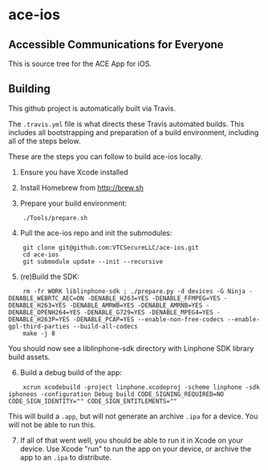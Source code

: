 # ace-ios

## Accessible Communications for Everyone

This is source tree for the ACE App for iOS.

## Building

This github project is automatically built via Travis.

The `.travis.yml` file is what directs these Travis automated builds. This includes all bootstrapping and preparation of a build environment, including all of the steps below.

These are the steps you can follow to build ace-ios locally.

1. Ensure you have Xcode installed

2. Install Homebrew from http://brew.sh

3. Prepare your build environment:

```
    ./Tools/prepare.sh
```
    
4. Pull the ace-ios repo and init the submodules:
    
```
    git clone git@github.com:VTCSecureLLC/ace-ios.git
    cd ace-ios
    git submodule update --init --recursive
```


5. (re)Build the SDK:
    
```
    rm -fr WORK liblinphone-sdk ; ./prepare.py -d devices -G Ninja -DENABLE_WEBRTC_AEC=ON -DENABLE_H263=YES -DENABLE_FFMPEG=YES -DENABLE_H263=YES -DENABLE_AMRWB=YES -DENABLE_AMRNB=YES -DENABLE_OPENH264=YES -DENABLE_G729=YES -DENABLE_MPEG4=YES -DENABLE_H263P=YES -DENABLE_PCAP=YES --enable-non-free-codecs --enable-gpl-third-parties --build-all-codecs
    make -j 8
```

You should now see a liblinphone-sdk directory with Linphone SDK library build assets.

6. Build a debug build of the app:
    
```
    xcrun xcodebuild -project linphone.xcodeproj -scheme linphone -sdk iphoneos -configuration Debug build CODE_SIGNING_REQUIRED=NO CODE_SIGN_IDENTITY="" CODE_SIGN_ENTITLEMENTS=""
```

This will build a `.app`, but will not generate an archive `.ipa` for a device. You will not be able to run this.

7.  If all of that went well, you should be able to run it in Xcode on your device. Use Xcode "run" to run the app on your device, or archive the app to an `.ipa` to distribute.

